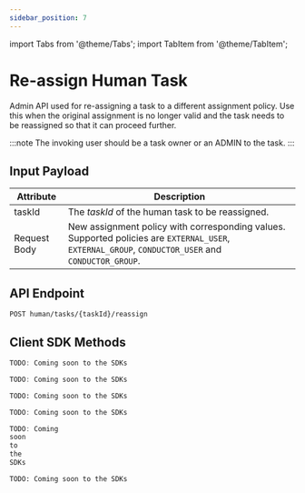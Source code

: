```yaml
---
sidebar_position: 7
---
```


import Tabs from '@theme/Tabs'; import TabItem from '@theme/TabItem';

# Re-assign Human Task

Admin API used for re-assigning a task to a different assignment policy. Use this when the original assignment is no
longer valid and the task needs to be reassigned so that it can proceed further.

:::note 
The invoking user should be a task owner or an ADMIN to the task. 
:::

## Input Payload

| Attribute    | Description                                                                                                                  |
|--------------|------------------------------------------------------------------------------------------------------------------------------| 
| taskId       | The *taskId* of the human task to be reassigned.                                                                  | 
| Request Body | New assignment policy with corresponding values. Supported policies are `EXTERNAL_USER`, `EXTERNAL_GROUP`, `CONDUCTOR_USER` and `CONDUCTOR_GROUP`.  | 

## API Endpoint

```
POST human/tasks/{taskId}/reassign
```

## Client SDK Methods

<Tabs>
<TabItem value="Java" label="Java">

```java
TODO: Coming soon to the SDKs
```

</TabItem>
<TabItem value="Go" label="Go">

```go
TODO: Coming soon to the SDKs
```

</TabItem>
<TabItem value="Python" label="Python">

```python
TODO: Coming soon to the SDKs
```

</TabItem>
<TabItem value="CSharp" label="CSharp">

```csharp
TODO: Coming soon to the SDKs
```

</TabItem>
<TabItem value="Javascript" label="Javascript">

```javascript
TODO: Coming
soon
to
the
SDKs
```

</TabItem>
<TabItem value="Clojure" label="Clojure">

```clojure
TODO: Coming soon to the SDKs
```

</TabItem>
</Tabs>
